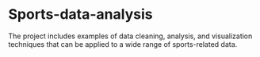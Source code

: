 # Sports-data-analysis
The project includes examples of data cleaning, analysis, and visualization techniques that can be applied to a wide range of sports-related data.
